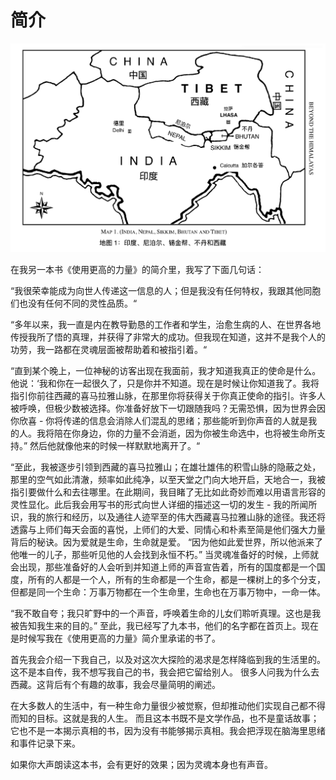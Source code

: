 # 简介

![](.gitbook/assets/screen-shot-2020-05-02-at-2.26.41-pm.png)

在我另一本书《使用更高的力量》的简介里，我写了下面几句话：

“我很荣幸能成为向世人传递这一信息的人；但是我没有任何特权，我跟其他同胞们也没有任何不同的灵性品质。“

“多年以来，我一直是内在教导勤恳的工作者和学生，治愈生病的人、在世界各地传授我所了悟的真理，并获得了非常大的成功。但我现在知道，这并不是我个人的功劳，我一路都在灵魂层面被帮助着和被指引着。“

“直到某个晚上，一位神秘的访客出现在我面前，我才知道我真正的使命是什么。他说：‘我和你在一起很久了，只是你并不知道。现在是时候让你知道我了。我将指引你前往西藏的喜马拉雅山脉，在那里你将获得关于你真正使命的指引。许多人被呼唤，但极少数被选择。你准备好放下一切跟随我吗？无需恐惧，因为世界会因你欣喜 - 你将传递的信息会消除人们混乱的思绪；那些能听到你声音的人就是我的人。我将陪在你身边，你的力量不会消逝，因为你被生命选中，也将被生命所支持。” 然后他就像他来的时候一样默默地离开了。“

“至此，我被逐步引领到西藏的喜马拉雅山；在雄壮雄伟的积雪山脉的隐蔽之处，那里的空气如此清澈，频率如此纯净，以至天堂之门向大地开启，天地合一，我被指引要做什么和去往哪里。在此期间，我目睹了无比如此奇妙而难以用语言形容的灵性显化。此后我会用写书的形式向世人详细的描述这一切的发生 - 我的所闻所识，我的旅行和经历，以及通往人迹罕至的伟大西藏喜马拉雅山脉的途径。我还将透露与上师们每天会面的喜悦，上师们的大爱、同情心和朴素至简是他们强大力量背后的秘诀。因为爱就是生命，生命就是爱。 “因为他如此爱世界，所以他派来了他唯一的儿子，那些听见他的人会找到永恒不朽。” 当灵魂准备好的时候，上师就会出现，那些准备好的人会听到并知道上师的声音宣告着，所有的国度都是一个国度，所有的人都是一个人，所有的生命都是一个生命，都是一棵树上的多个分支，但都是同一个生命：万事万物都在一个生命里，生命也在万事万物中，一命一体。

“我不敢自夸；我只旷野中的一个声音，呼唤着生命的儿女们聆听真理。这也是我被告知我生来的目的。”  至此，我已经写了九本书，他们的名字都在首页上。现在是时候写我在《使用更高的力量》简介里承诺的书了。 

首先我会介绍一下我自己，以及对这次大探险的渴求是怎样降临到我的生活里的。 这不是本自传，我不想写我自己的书，我会把它留给别人。 很多人问我为什么去西藏。这背后有个有趣的故事，我会尽量简明的阐述。 

在大多数人的生活中，有一种生命力量很少被觉察，但却推动他们实现自己都不得而知的目标。这就是我的人生。 而且这本书既不是文学作品，也不是童话故事；它也不是一本揭示真相的书，因为没有书能够揭示真相。我会把浮现在脑海里思绪和事件记录下来。

如果你大声朗读这本书，会有更好的效果；因为灵魂本身也有声音。



